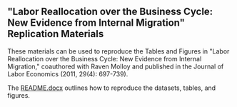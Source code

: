 ## "Labor Reallocation over the Business Cycle: New Evidence from Internal Migration" Replication Materials
These materials can be used to reproduce the Tables and Figures in "Labor Reallocation over the Business Cycle: New Evidence from Internal Migration," coauthored with Raven Molloy and published in the Journal of Labor Economics (2011, 29(4): 697-739).

The [README.docx](README.docx) outlines how to reproduce the datasets, tables, and figures.
